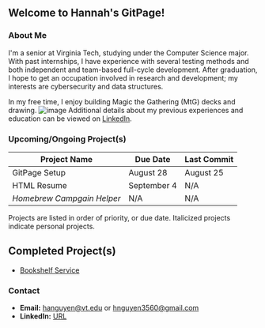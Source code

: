 ## Welcome to Hannah's GitPage!
### About Me

I'm a senior at Virginia Tech, studying under the Computer Science major.  With past internships, I have experience with several testing methods and both independent and team-based full-cycle development.  After graduation, I hope to get an occupation involved in research and development; my interests are cybersecurity and data structures.

In my free time, I enjoy building Magic the Gathering (MtG) decks and drawing.
![image](https://user-images.githubusercontent.com/37476370/91198635-cb7d7300-e6ca-11ea-9e86-fa60d2ad4b7e.png)
Additional details about my previous experiences and education can be viewed on [LinkedIn](https://www.linkedin.com/in/hn-3560/).

### Upcoming/Ongoing Project(s)

Project Name | Due Date | Last Commit
------------ | ------------- | -------------
GitPage Setup | August 28 | August 25
HTML Resume | September 4 | N/A
_Homebrew Campgain Helper_ | N/A | N/A

Projects are listed in order of priority, or due date.  Italicized projects indicate personal projects.

## Completed Project(s)

- [Bookshelf Service](https://github.com/HannahN-P/Bookshelf-Project)

### Contact

- **Email:** hanguyen@vt.edu or hnguyen3560@gmail.com
- **LinkedIn:** [URL](https://www.linkedin.com/in/hn-3560/)
